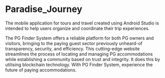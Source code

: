 # Paradise_Journey
The mobile application for tours and travel created using Android Studio is intended to help users organize and coordinate their trip experiences.

The PG Finder System offers a reliable platform for both PG owners and visitors, bringing to the paying guest sector previously unheard-of transparency, security, and efficiency. This cutting-edge website streamlines the process of locating and managing PG accommodations while establishing a community based on trust and integrity. It does this by utilising blockchain technology. With PG Finder System, experience the future of paying accommodations.
